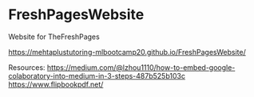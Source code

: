# FreshPagesWebsite
Website for TheFreshPages

https://mehtaplustutoring-mlbootcamp20.github.io/FreshPagesWebsite/

Resources:
https://medium.com/@lzhou1110/how-to-embed-google-colaboratory-into-medium-in-3-steps-487b525b103c
https://www.flipbookpdf.net/